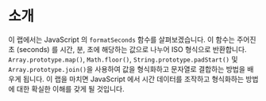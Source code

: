 # 소개

이 랩에서는 JavaScript 의 `formatSeconds` 함수를 살펴보겠습니다. 이 함수는 주어진 초 (seconds) 를 시간, 분, 초에 해당하는 값으로 나누어 ISO 형식으로 반환합니다. `Array.prototype.map()`, `Math.floor()`, `String.prototype.padStart()` 및 `Array.prototype.join()`을 사용하여 값을 형식화하고 문자열로 결합하는 방법을 배우게 됩니다. 이 랩을 마치면 JavaScript 에서 시간 데이터를 조작하고 형식화하는 방법에 대한 확실한 이해를 갖게 될 것입니다.
